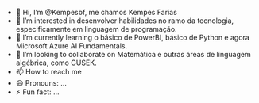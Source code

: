 - 👋 Hi, I’m @Kempesbf, me chamos Kempes Farias
- 👀 I’m interested in desenvolver habilidades no ramo da tecnologia, especificamente em linguagem de programação.
- 🌱 I’m currently learning o básico de PowerBI, básico de Python e agora Microsoft Azure AI Fundamentals.
- 💞️ I’m looking to collaborate on Matemática e outras áreas de linguagem algébrica, como GUSEK.
- 📫 How to reach me 
- 😄 Pronouns: ...
- ⚡ Fun fact: ...

<!---
Kempesbf/Kempesbf is a ✨ special ✨ repository because its `README.md` (this file) appears on your GitHub profile.
You can click the Preview link to take a look at your changes.
--->
